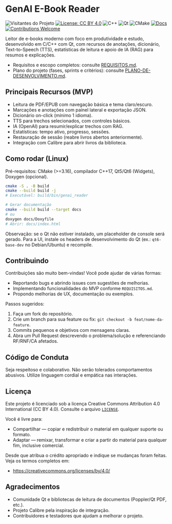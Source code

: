 # GenAI E-Book Reader

![Visitantes do Projeto](https://visitor-badge.laobi.icu/badge?page_id=rapporttecnologia.genai-e-book-reader)
[![License: CC BY 4.0](https://img.shields.io/badge/License-CC%20BY%204.0-lightgrey.svg)](LICENSE)
![C++](https://img.shields.io/badge/C%2B%2B-17-blue)
![Qt](https://img.shields.io/badge/Qt-Widgets%20%7C%20QML-brightgreen)
![CMake](https://img.shields.io/badge/CMake-%3E%3D3.16-informational)
[![Docs](https://img.shields.io/badge/docs-Doxygen-blueviolet)](docs/index.html)
[![Contributions Welcome](https://img.shields.io/badge/contributions-welcome-success.svg)](#contribuindo)

Leitor de e-books moderno com foco em produtividade e estudo, desenvolvido em C/C++ com Qt, com recursos de anotações, dicionário, Text-to-Speech (TTS), estatísticas de leitura e apoio de IA (RAG) para resumos e explicações.

- Requisitos e escopo completos: consulte [REQUISITOS.md](REQUISITOS.md).
- Plano do projeto (fases, sprints e critérios): consulte [PLANO-DE-DESENVOLVIMENTO.md](PLANO-DE-DESENVOLVIMENTO.md).

## Principais Recursos (MVP)
- Leitura de PDF/EPUB com navegação básica e tema claro/escuro.
- Marcações e anotações com painel lateral e exportação JSON.
- Dicionário on-click (mínimo 1 idioma).
- TTS para trechos selecionados, com controles básicos.
- IA (OpenAI) para resumir/explicar trechos com RAG.
- Estatísticas: tempo ativo, progresso, sessões.
- Restauração de sessão (reabre livros abertos anteriormente).
- Integração com Calibre para abrir livros da biblioteca.

## Como rodar (Linux)
Pré-requisitos: CMake (>=3.16), compilador C++17, Qt5/Qt6 (Widgets), Doxygen (opcional).

```bash
cmake -S . -B build
cmake --build build -j
# Executável: build/bin/genai_reader

# Gerar documentação
cmake --build build --target docs
# ou
doxygen docs/Doxyfile
# Abrir: docs/index.html
```

Observação: se o Qt não estiver instalado, um placeholder de console será gerado. Para a UI, instale os headers de desenvolvimento do Qt (ex.: `qt6-base-dev` no Debian/Ubuntu) e recompile.

## Contribuindo
Contribuições são muito bem-vindas! Você pode ajudar de várias formas:
- Reportando bugs e abrindo issues com sugestões de melhorias.
- Implementando funcionalidades do MVP conforme `REQUISITOS.md`.
- Propondo melhorias de UX, documentação ou exemplos.

Passos sugeridos:
1. Faça um fork do repositório.
2. Crie um branch para sua feature ou fix: `git checkout -b feat/nome-da-feature`.
3. Commits pequenos e objetivos com mensagens claras.
4. Abra um Pull Request descrevendo o problema/solução e referenciando RF/RNF/CA afetados.

## Código de Conduta
Seja respeitoso e colaborativo. Não serão tolerados comportamentos abusivos. Utilize linguagem cordial e empática nas interações.

## Licença
Este projeto é licenciado sob a licença Creative Commons Attribution 4.0 International (CC BY 4.0). Consulte o arquivo [`LICENSE`](LICENSE).

Você é livre para:
- Compartilhar — copiar e redistribuir o material em qualquer suporte ou formato.
- Adaptar — remixar, transformar e criar a partir do material para qualquer fim, inclusive comercial.

Desde que atribua o crédito apropriado e indique se mudanças foram feitas. Veja os termos completos em:
- https://creativecommons.org/licenses/by/4.0/

## Agradecimentos
- Comunidade Qt e bibliotecas de leitura de documentos (Poppler/Qt PDF, etc.).
- Projeto Calibre pela inspiração de integração.
- Contribuidores e testadores que ajudam a melhorar o projeto.
